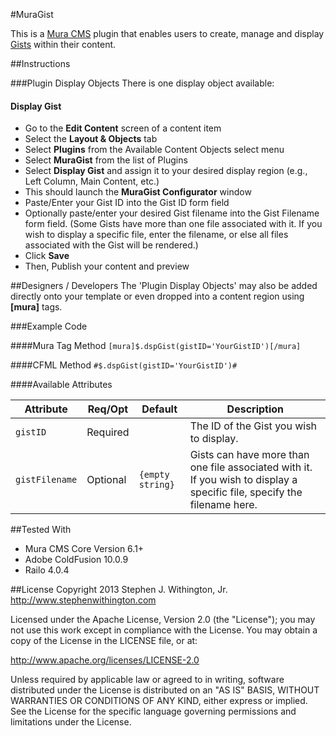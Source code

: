 #MuraGist

This is a [Mura CMS](http://getmura.com) plugin that enables users to create, manage and display [Gists](https://gist.github.com) within their content.

##Instructions

###Plugin Display Objects
There is one display object available:

#### Display Gist
* Go to the **Edit Content** screen of a content item
* Select the **Layout &amp; Objects** tab
* Select **Plugins** from the Available Content Objects select menu
* Select **MuraGist** from the list of Plugins
* Select **Display Gist** and assign it to your desired display region (e.g., Left Column, Main Content, etc.)
* This should launch the **MuraGist Configurator** window
* Paste/Enter your Gist ID into the Gist ID form field
* Optionally paste/enter your desired Gist filename into the Gist Filename form field. (Some Gists have more than one file associated with it. If you wish to display a specific file, enter the filename, or else all files associated with the Gist will be rendered.)
* Click **Save**
* Then, Publish your content and preview

##Designers / Developers
The 'Plugin Display Objects' may also be added directly onto your template or even dropped into a content region using **[mura]** tags.

###Example Code

####Mura Tag Method
`[mura]$.dspGist(gistID='YourGistID')[/mura]`

####CFML Method
`#$.dspGist(gistID='YourGistID')#`

####Available Attributes

| Attribute 		| Req/Opt 	| Default 			| Description 								|
| ---				| ---		| ---				| ---										|
| `gistID`			| Required 	| 					| The ID of the Gist you wish to display. 	|
| `gistFilename`	| Optional 	| `{empty string}` 	| Gists can have more than one file associated with it. If you wish to display a specific file, specify the filename here. 	|


##Tested With
* Mura CMS Core Version 6.1+
* Adobe ColdFusion 10.0.9
* Railo 4.0.4


##License
Copyright 2013 Stephen J. Withington, Jr. <http://www.stephenwithington.com>

Licensed under the Apache License, Version 2.0 (the "License"); you may not use this work except in compliance with the License. You may obtain a copy of the License in the LICENSE file, or at:

http://www.apache.org/licenses/LICENSE-2.0

Unless required by applicable law or agreed to in writing, software distributed under the License is distributed on an "AS IS" BASIS, WITHOUT WARRANTIES OR CONDITIONS OF ANY KIND, either express or implied. See the License for the specific language governing permissions and limitations under the License.